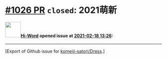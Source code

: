 # [\#1026 PR](https://github.com/komeiji-satori/Dress/pull/1026) `closed`: 2021萌新

#### <img src="https://avatars.githubusercontent.com/u/61486626?v=4" width="50">[Hi-Word](https://github.com/Hi-Word) opened issue at [2021-02-18 13:26](https://github.com/komeiji-satori/Dress/pull/1026):






-------------------------------------------------------------------------------



[Export of Github issue for [komeiji-satori/Dress](https://github.com/komeiji-satori/Dress).]
